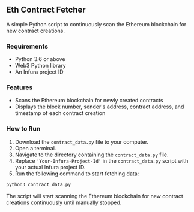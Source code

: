 ## Eth Contract Fetcher

A simple Python script to continuously scan the Ethereum blockchain for new contract creations.

### Requirements
- Python 3.6 or above
- Web3 Python library
- An Infura project ID

### Features
- Scans the Ethereum blockchain for newly created contracts
- Displays the block number, sender's address, contract address, and timestamp of each contract creation

### How to Run
1. Download the `contract_data.py` file to your computer.
2. Open a terminal.
3. Navigate to the directory containing the `contract_data.py` file.
4. Replace `'Your-Infura-Project-Id'` in the `contract_data.py` script with your actual Infura project ID.
5. Run the following command to start fetching data:

```bash
python3 contract_data.py
```

The script will start scanning the Ethereum blockchain for new contract creations continuously until manually stopped. 
